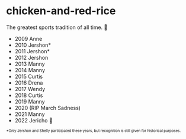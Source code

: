 # chicken-and-red-rice
The greatest sports tradition of all time. 🐐

- 2009 Anne
- 2010 Jershon*
- 2011 Jershon*
- 2012 Jershon
- 2013 Manny
- 2014 Manny
- 2015 Curtis
- 2016 Drena
- 2017 Wendy
- 2018 Curtis
- 2019 Manny
- 2020 (RIP March Sadness)
- 2021 Manny
- 2022 Jericho 👑

<sub><sup>*Only Jershon and Shelly participated these years, but recognition is still given for historical purposes.</sup></sub>
